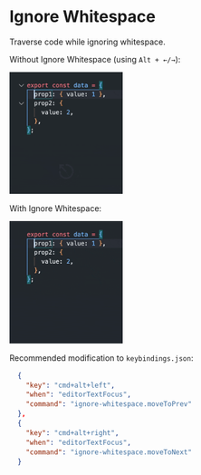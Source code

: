 # Ignore Whitespace

Traverse code while ignoring whitespace.

Without Ignore Whitespace (using `Alt + ←/→`):

<img src="./assets/before.gif" alt="before" style="width: 200px" />

With Ignore Whitespace:

<img src="./assets/after.gif" alt="after" style="width: 200px" />

Recommended modification to `keybindings.json`:

```json
  {
    "key": "cmd+alt+left",
    "when": "editorTextFocus",
    "command": "ignore-whitespace.moveToPrev"
  },
  {
    "key": "cmd+alt+right",
    "when": "editorTextFocus",
    "command": "ignore-whitespace.moveToNext"
  }
```

